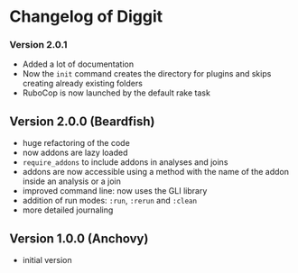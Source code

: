# Changelog of Diggit

### Version 2.0.1
* Added a lot of documentation
* Now the `init` command creates the directory for plugins and skips creating already existing folders
* RuboCop is now launched by the default rake task

## Version 2.0.0 (Beardfish)
* huge refactoring of the code
* now addons are lazy loaded
* `require_addons` to include addons in analyses and joins
* addons are now accessible using a method with the name of the addon inside an analysis or a join
* improved command line: now uses the GLI library
* addition of run modes: `:run`, `:rerun` and `:clean`
* more detailed journaling

## Version 1.0.0 (Anchovy)
* initial version

